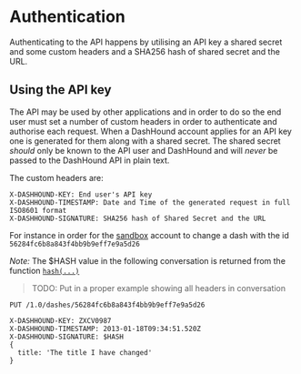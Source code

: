 Authentication
==============

Authenticating to the API happens by utilising an API key a shared secret and some
custom headers and a SHA256 hash of shared secret and the URL.


Using the API key
-----------------

The API may be used by other applications and in order to do so the end user
must set a number of custom headers in order to authenticate and authorise each
request.  When a DashHound account applies for an API key one is generated for
them along with a shared secret.  The shared secret _should_ only be known to
the API user and DashHound and will _never_ be passed to the DashHound API
in plain text.  

The custom headers are:

```
X-DASHHOUND-KEY: End user's API key
X-DASHHOUND-TIMESTAMP: Date and Time of the generated request in full ISO8601 format
X-DASHHOUND-SIGNATURE: SHA256 hash of Shared Secret and the URL
```

For instance in order for the [sandbox](Sandbox.md) account to change a dash
with the id ```56284fc6b8a843f4bb9b9eff7e9a5d26```

_Note:_  The $HASH value in the following conversation is returned from the
function [```hash(...)```](code/hash.coffee)

> TODO: Put in a proper example showing all headers in conversation


```
PUT /1.0/dashes/56284fc6b8a843f4bb9b9eff7e9a5d26

X-DASHHOUND-KEY: ZXCV0987
X-DASHHOUND-TIMESTAMP: 2013-01-18T09:34:51.520Z
X-DASHHOUND-SIGNATURE: $HASH
{
  title: 'The title I have changed'
}
```
